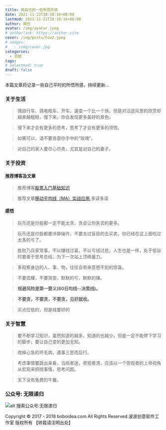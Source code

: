 ```yaml
---
title: 我自己的一些所悟所感
date: 2021-11-22T18:18:16+08:00
lastmod: 2021-11-22T18:18:16+08:00
author: 胡巴
avatar: /img/avatar.jpeg
# authorlink: https://author.site
cover: /img/posts/hzw2.jpeg
# images:
#   - /img/cover.jpg
categories:
  - 总结
tags:
# nolastmod: true
draft: false
---
```


本篇文章将记录一些自己平时的所悟所感，持续更新...

<!--more-->

### 关于生活

> 骑自行车、骑电瓶车、开车，速度一个比一个快，但是对沿途风景的欣赏却越来越粗糙，慢下来，你会发现更多美好的景色。

> 慢下来才会有更多的思考，思考了才会有更多的领悟。

> 如果可以，请不要吝啬你手中的“玫瑰”。

> 对自己的家人要尽心尽责，尤其是对自己的妻子。

### 关于投资

#### 推荐博客及文章

> 推荐博客[股票入门基础知识](https://www.gprmjczs.com/)

> 推荐文章[移动平均线（MA）实战应用](https://www.gprmjczs.com/article/405.html),多读多读

#### 感悟

> 玩币还是炒股都一定不能太贪，贪会让你失去的更多。

> 玩币还是炒股都要冷静操作，不要太过盲目的去买卖，你已经在这上面吃过太多的亏了。

> 胜败乃兵家常事，不以赚钱过喜，不以亏钱过悲。人生也是一样，处于低谷时要善于思考总结，为下一次站上顶峰蓄力。

> 多观察身边的人、事、物，往往会带来意想不到的惊喜。

> 不要炫耀，不要哭苦，默默的亏，默默的赚。

> **规避风险是第一要义(60日均线--决策线)。**

> **不要贪，不要贪，不要贪，见好就收。**

> 买点位低的，但是线要好的

### 关于智慧

> 要不断学习知识，虽然知道的越多，知道的也越少，但是一定不能停下学习的脚步，要让自己变的更加无知。

> 改掉心急的坏毛病，遇事三思而后行。

> 考虑事情要跳出来看，当局者迷，旁观者清，应该以一个旁观者的上帝视角从宏观来把控事情，思考问题。

> 天下没有免费的午餐。

<!--qr_code-->

### 公众号: 无限递归

![alt 搜索公众号:无限递归](/img/gongzhonghao.jpeg "无限递归")

<!--declare-declare-->

Copyright &copy; 2017 - 2018 boboidea.com All Rights Reserved 波波创意软件工作室 版权所有 【转载请注明出处】
